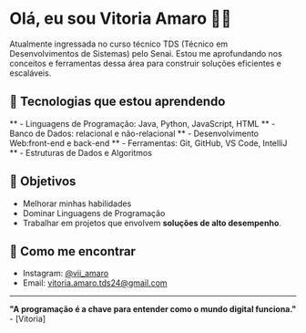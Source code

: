 # Olá, eu sou Vitoria Amaro 👩‍💻

Atualmente ingressada no curso técnico TDS (Técnico em Desenvolvimentos de Sistemas) pelo Senai. Estou me aprofundando nos conceitos e ferramentas dessa área para construir soluções eficientes e escaláveis.

## 🚀 Tecnologias que estou aprendendo

** - Linguagens de Programação: Java, Python, JavaScript, HTML
** - Banco de Dados: relacional e não-relacional
** - Desenvolvimento Web:front-end e back-end
** - Ferramentas: Git, GitHub, VS Code, IntelliJ
** - Estruturas de Dados e Algoritmos



## 🌱 Objetivos

- Melhorar minhas habilidades
- Dominar Linguagens de Programação
- Trabalhar em projetos que envolvem **soluções de alto desempenho**.

## 💬 Como me encontrar

- Instagram: [@vii_amaro](https://instagram.com/vii_amaro)
- Email: vitoria.amaro.tds24@gmail.com

---

**"A programação é a chave para entender como o mundo digital funciona."** - [Vitoria]


